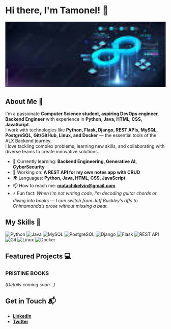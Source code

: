 # Hi there, I'm Tamonel! 👋

<p align="center">
  <img src="https://raw.githubusercontent.com/Tamonel/its-T/main/banner.jpeg" alt="Backend DevOps vibes" width="600"/>
</p>


## About Me 🚀

I'm a passionate **Computer Science student, aspiring DevOps engineer, Backend Engineer** with experience in **Python, Java, HTML, CSS, JavaScript**.  
I work with technologies like **Python, Flask, Django, REST APIs, MySQL, PostgreSQL, Git/GitHub, Linux, and Docker** — the essential tools of the ALX Backend journey.  
I love tackling complex problems, learning new skills, and collaborating with diverse teams to create innovative solutions.

- 🌱 Currently learning: **Backend Engineering, Generative AI, CyberSecurity**
- 🔭 Working on: **A REST API for my own notes app with CRUD**
- 🌍 Languages: **Python, Java, HTML, CSS, JavaScript**
- 📫 How to reach me: **motachikelvin@gmail.com**
- ⚡ Fun fact: *When I’m not writing code, I’m decoding guitar chords or diving into books — I can switch from Jeff Buckley’s riffs to Chimamanda’s prose without missing a beat.*

## My Skills 🧠

![Python](https://img.shields.io/badge/-Python-3776AB?style=flat-square&logo=python&logoColor=white)
![Java](https://img.shields.io/badge/-Java-007396?style=flat-square&logo=java&logoColor=white)
![MySQL](https://img.shields.io/badge/-MySQL-4479A1?style=flat-square&logo=mysql&logoColor=white)
![PostgreSQL](https://img.shields.io/badge/-PostgreSQL-336791?style=flat-square&logo=postgresql&logoColor=white)
![Django](https://img.shields.io/badge/-Django-092E20?style=flat-square&logo=django&logoColor=white)
![Flask](https://img.shields.io/badge/-Flask-000000?style=flat-square&logo=flask&logoColor=white)
![REST API](https://img.shields.io/badge/-REST_API-005571?style=flat-square&logo=fastapi&logoColor=white)
![Git](https://img.shields.io/badge/-Git-F05032?style=flat-square&logo=git&logoColor=white)
![Linux](https://img.shields.io/badge/-Linux-FCC624?style=flat-square&logo=linux&logoColor=black)
![Docker](https://img.shields.io/badge/-Docker-2496ED?style=flat-square&logo=docker&logoColor=white)

<!-- Badges can be expanded later with frontend or DevOps tools -->

## Featured Projects 💻

### PRISTINE BOOKS
*(Details coming soon…)*

## Get in Touch 📬

- **[LinkedIn](https://www.linkedin.com/in/motachikelvin)**
- **[Twitter](https://twitter.com/_biofreak)**
